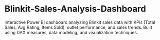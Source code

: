 # Blinkit-Sales-Analysis-Dashboard
Interactive Power BI dashboard analyzing Blinkit sales data with KPIs (Total Sales, Avg Rating, Items Sold), outlet performance, and sales trends. Built using DAX measures, data modeling, and visualization techniques.
